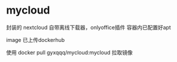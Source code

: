 # mycloud
封装的 nextcloud 自带离线下载器，onlyoffice插件 容器内已配置好apt


image 已上传dockerhub 


使用 docker pull gyxqqq/mycloud:mycloud 拉取镜像
